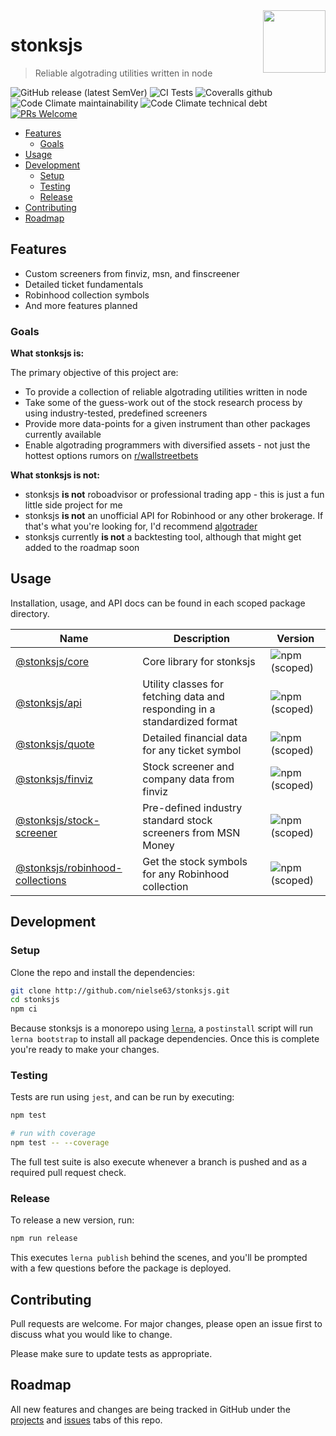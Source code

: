 <img src="https://raw.githubusercontent.com/nielse63/stonksjs/master/docs/img/logo.svg" align="right" width="100" />

# stonksjs

> Reliable algotrading utilities written in node

![GitHub release (latest SemVer)](https://img.shields.io/github/v/release/nielse63/stonksjs?style=flat-square)
![CI Tests](https://github.com/nielse63/stonksjs/workflows/CI%20Tests/badge.svg)
![Coveralls github](https://img.shields.io/coveralls/github/nielse63/stonksjs?style=flat-square)
![Code Climate maintainability](https://img.shields.io/codeclimate/maintainability/nielse63/stonksjs?style=flat-square)
![Code Climate technical debt](https://img.shields.io/codeclimate/tech-debt/nielse63/stonksjs?style=flat-square)
[![PRs Welcome](https://img.shields.io/badge/PRs-welcome-brightgreen.svg?style=flat-square)](http://makeapullrequest.com)

- [Features](#features)
  - [Goals](#goals)
- [Usage](#usage)
- [Development](#development)
  - [Setup](#setup)
  - [Testing](#testing)
  - [Release](#release)
- [Contributing](#contributing)
- [Roadmap](#roadmap)

## Features

- Custom screeners from finviz, msn, and finscreener
- Detailed ticket fundamentals
- Robinhood collection symbols
- And more features planned

### Goals

**What stonksjs is:**

The primary objective of this project are:

- To provide a collection of reliable algotrading utilities written in node
- Take some of the guess-work out of the stock research process by using industry-tested, predefined
  screeners
- Provide more data-points for a given instrument than other packages currently available
- Enable algotrading programmers with diversified assets - not just the hottest options rumors on
  [r/wallstreetbets](https://reddit.com/r/wallstreetbets)

**What stonksjs is not:**

- stonksjs **is not** roboadvisor or professional trading app - this is just a fun little side
  project for me
- stonksjs **is not** an unofficial API for Robinhood or any other brokerage. If that's what you're
  looking for, I'd recommend [algotrader](https://github.com/torreyleonard/algotrader)
- stonksjs currently **is not** a backtesting tool, although that might get added to the roadmap
  soon

## Usage

Installation, usage, and API docs can be found in each scoped package directory.

| Name                                                                                                               | Description                                                               | Version                                                                                                           |
| ------------------------------------------------------------------------------------------------------------------ | ------------------------------------------------------------------------- | ----------------------------------------------------------------------------------------------------------------- |
| [@stonksjs/core](https://github.com/nielse63/stonksjs/tree/master/packages/core)                                   | Core library for stonksjs                                                 | ![npm (scoped)](https://img.shields.io/npm/v/@stonksjs/core?color=brightgreen&style=flat-square)                  |
| [@stonksjs/api](https://github.com/nielse63/stonksjs/tree/master/packages/api)                                     | Utility classes for fetching data and responding in a standardized format | ![npm (scoped)](https://img.shields.io/npm/v/@stonksjs/api?color=brightgreen&style=flat-square)                   |
| [@stonksjs/quote](https://github.com/nielse63/stonksjs/tree/master/packages/quote)                                 | Detailed financial data for any ticket symbol                             | ![npm (scoped)](https://img.shields.io/npm/v/@stonksjs/quote?color=brightgreen&style=flat-square)                 |
| [@stonksjs/finviz](https://github.com/nielse63/stonksjs/tree/master/packages/finviz)                               | Stock screener and company data from finviz                               | ![npm (scoped)](https://img.shields.io/npm/v/@stonksjs/finviz?color=brightgreen&style=flat-square)                |
| [@stonksjs/stock-screener](https://github.com/nielse63/stonksjs/tree/master/packages/stock-screener)               | Pre-defined industry standard stock screeners from MSN Money              | ![npm (scoped)](https://img.shields.io/npm/v/@stonksjs/stock-screener?color=brightgreen&style=flat-square)        |
| [@stonksjs/robinhood-collections](https://github.com/nielse63/stonksjs/tree/master/packages/robinhood-collections) | Get the stock symbols for any Robinhood collection                        | ![npm (scoped)](https://img.shields.io/npm/v/@stonksjs/robinhood-collections?color=brightgreen&style=flat-square) |

## Development

### Setup

Clone the repo and install the dependencies:

```bash
git clone http://github.com/nielse63/stonksjs.git
cd stonksjs
npm ci
```

Because stonksjs is a monorepo using [`lerna`](https://github.com/lerna/lerna), a `postinstall`
script will run `lerna bootstrap` to install all package dependencies. Once this is complete you're
ready to make your changes.

### Testing

Tests are run using `jest`, and can be run by executing:

```bash
npm test

# run with coverage
npm test -- --coverage
```

The full test suite is also execute whenever a branch is pushed and as a required pull request
check.

### Release

To release a new version, run:

```bash
npm run release
```

This executes `lerna publish` behind the scenes, and you'll be prompted with a few questions before
the package is deployed.

## Contributing

Pull requests are welcome. For major changes, please open an issue first to discuss what you would
like to change.

Please make sure to update tests as appropriate.

## Roadmap

All new features and changes are being tracked in GitHub under the
[projects](https://github.com/nielse63/stonksjs/projects) and
[issues](https://github.com/nielse63/stonksjs/issues) tabs of this repo.
